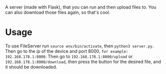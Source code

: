A server (made with Flask), that you can run and then upload files to.
You can also download those files again, so that's cool.
# Usage
To use FileServer run `source env/bin/activate`, then `python3 server.py`. Then go to the ip of the device and port 8000, `for example: 192.168.178.1:8000`. Then go to `192.168.178.1:8000/upload` or `192.168.178.1:8000/download`, then press the button for the desired file, and it should be downloaded.
